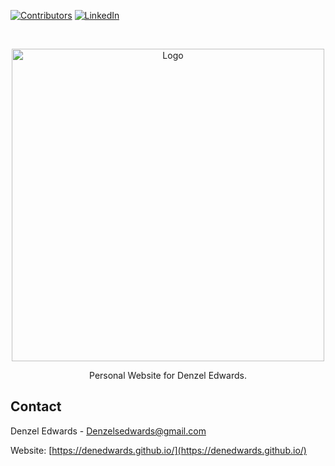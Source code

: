 [![Contributors][contributors-shield]][contributors-url]
[![LinkedIn][linkedin-shield]][linkedin-url]

<!-- PROJECT LOGO -->
<br />
<p align="center">
  <a href="https://github.com/DenEdwards/denedwards.github.io">
    <img src="/static/assets/images/ReadMePic.PNG" alt="Logo" border-radius="7px" width="500" height="auto">
  </a>

  <p align="center">
    Personal Website for Denzel Edwards.
  </p>
</p>

<!-- CONTACT -->

## Contact

Denzel Edwards - Denzelsedwards@gmail.com

Website: [https://denedwards.github.io/](https://denedwards.github.io/)

[contributors-shield]: https://img.shields.io/github/contributors/DenEdwards/denedwards.github.io.svg?style=flat-square
[contributors-url]: https://github.com/DenEdwards/denedwards.github.io/graphs/contributors
[forks-shield]: https://img.shields.io/github/forks/DenEdwards/denedwards.github.io.svg?style=flat-square
[forks-url]: https://github.com/DenEdwards/denedwards.github.io/network/members
[stars-shield]: https://img.shields.io/github/stars/DenEdwards/denedwards.github.io.svg?style=flat-square
[stars-url]: https://github.com/DenEdwards/denedwards.github.io/stargazers
[issues-shield]: https://img.shields.io/github/issues/DenEdwards/denedwards.github.io
[issues-url]: https://github.com/DenEdwards/denedwards.github.io/issues
[linkedin-shield]: https://img.shields.io/badge/-LinkedIn-black.svg?style=flat-square&logo=linkedin&colorB=555
[linkedin-url]: https://www.linkedin.com/in/denzel-edwards-093927170/
